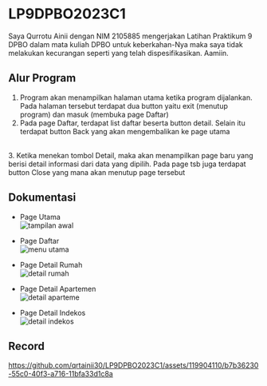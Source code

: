 # LP9DPBO2023C1
Saya Qurrotu Ainii dengan NIM 2105885 mengerjakan Latihan Praktikum 9 DPBO dalam mata kuliah DPBO untuk keberkahan-Nya maka saya tidak melakukan kecurangan seperti yang telah dispesifikasikan. Aamiin.

## Alur Program
1. Program akan menampilkan halaman utama ketika program dijalankan. Pada halaman tersebut terdapat dua button yaitu exit (menutup program) dan masuk (membuka page Daftar)<br>
2. Pada page Daftar, terdapat list daftar beserta button detail. Selain itu terdapat button Back yang akan mengembalikan ke page utama
<br>
3. Ketika menekan tombol Detail, maka akan menampilkan page baru yang berisi detail informasi dari data yang dipilih. Pada page tsb juga terdapat button Close yang mana akan menutup page tersebut<br>

## Dokumentasi
- Page Utama<br> ![tampilan awal](https://github.com/qrtainii30/LP9DPBO2023C1/assets/119904110/1f9f91d4-9f01-422b-8b8b-04c370e3b29e)

- Page Daftar<br> ![menu utama](https://github.com/qrtainii30/LP9DPBO2023C1/assets/119904110/6dee36ef-2f30-4385-b617-c235e77273b1)

- Page Detail Rumah <br>![detail rumah](https://github.com/qrtainii30/LP9DPBO2023C1/assets/119904110/acc79e1d-4b46-4b51-bf09-b1dca5b34916)

- Page Detail Apartemen<br>![detail aparteme](https://github.com/qrtainii30/LP9DPBO2023C1/assets/119904110/3521c52d-cc39-4c05-bf08-79fa4d7c318e)

- Page Detail Indekos<br>![detail indekos](https://github.com/qrtainii30/LP9DPBO2023C1/assets/119904110/42441c7d-fc19-4ba1-92a0-e925362cf9c5)


## Record


https://github.com/qrtainii30/LP9DPBO2023C1/assets/119904110/b7b36230-55c0-40f3-a716-11bfa33d1c8a

